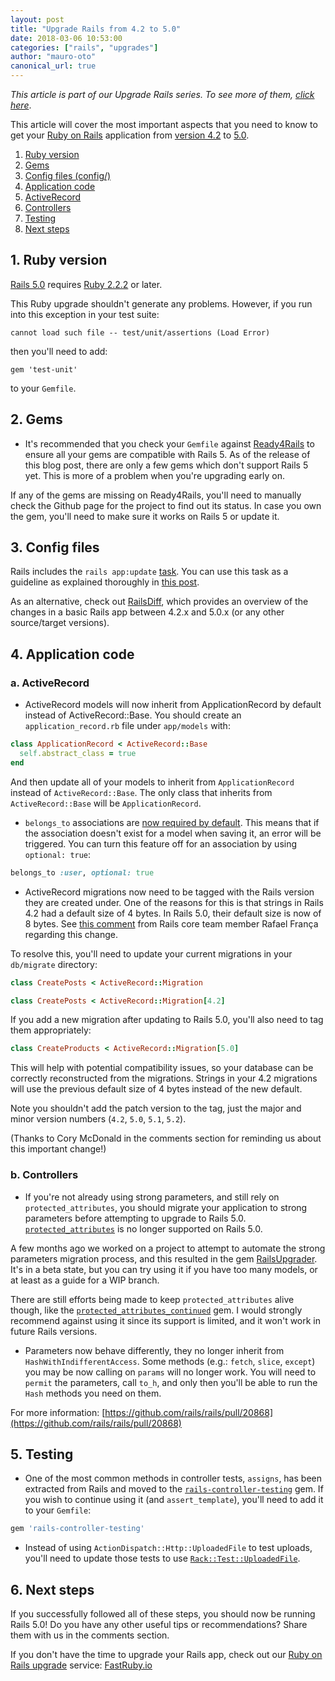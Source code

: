 ```yaml
---
layout: post
title: "Upgrade Rails from 4.2 to 5.0"
date: 2018-03-06 10:53:00
categories: ["rails", "upgrades"]
author: "mauro-oto"
canonical_url: true
---
```


_This article is part of our Upgrade Rails series. To see more of them, [click here](https://www.ombulabs.com/blog/tags/upgrades)_.

This article will cover the most important aspects that you need to know to get
your [Ruby on Rails](http://rubyonrails.org/) application from [version 4.2](http://guides.rubyonrails.org/4_2_release_notes.html) to [5.0](http://guides.rubyonrails.org/5_0_release_notes.html).

<!--more-->

1. [Ruby version](#ruby-version)
2. [Gems](#gems)
3. [Config files (config/)](#config-files)
4. [Application code](#application-code)
  1. [ActiveRecord](#active-record)
  2. [Controllers](#controllers)
5. [Testing](#testing)
6. [Next steps](#next-steps)

<h2 id="ruby-version">1. Ruby version</h2>

[Rails 5.0](http://weblog.rubyonrails.org/2016/6/30/Rails-5-0-final/) requires [Ruby 2.2.2](https://www.ruby-lang.org/en/news/2015/04/13/ruby-2-2-2-released/) or later.

This Ruby upgrade shouldn't generate any problems. However, if you run into this
exception in your test suite:

`cannot load such file -- test/unit/assertions (Load Error)`

then you'll need to add:

`gem 'test-unit'`

to your `Gemfile`.

<h2 id="gems">2. Gems</h2>

- It's recommended that you check your `Gemfile` against [Ready4Rails](http://www.ready4rails.net)
to ensure all your gems are compatible with Rails 5.
As of the release of this blog post, there are only a few gems which don't
support Rails 5 yet. This is more of a problem when you're upgrading early on.

If any of the gems are missing on Ready4Rails, you'll need to manually check the
Github page for the project to find out its status. In case you own the gem,
you'll need to make sure it works on Rails 5 or update it.

<h2 id="config-files">3. Config files</h2>

Rails includes the `rails app:update` [task](http://edgeguides.rubyonrails.org/upgrading_ruby_on_rails.html#the-update-task).
You can use this task as a guideline as explained thoroughly in
[this post](http://thomasleecopeland.com/2015/08/06/running-rails-update.html).

As an alternative, check out [RailsDiff](http://railsdiff.org/4.2.10/5.0.6),
which provides an overview of the changes in a basic Rails app between 4.2.x and
5.0.x (or any other source/target versions).

<h2 id="application-code">4. Application code</h2>

<h3 id="active-record">a. ActiveRecord</h2>

- ActiveRecord models will now inherit from ApplicationRecord by default instead
of ActiveRecord::Base. You should create an `application_record.rb` file under
`app/models` with:

```ruby
class ApplicationRecord < ActiveRecord::Base
  self.abstract_class = true
end
```

And then update all of your models to inherit from `ApplicationRecord` instead
of `ActiveRecord::Base`. The only class that inherits from `ActiveRecord::Base`
will be `ApplicationRecord`.

- `belongs_to` associations are [now required by default](https://github.com/rails/rails/pull/18937/files).
This means that if the association doesn't exist for a model when saving it, an
error will be triggered. You can turn this feature off for an association by
using `optional: true`:

```ruby
belongs_to :user, optional: true
```

- ActiveRecord migrations now need to be tagged with the Rails version they are
created under. One of the reasons for this is that strings in Rails 4.2 had a
default size of 4 bytes. In Rails 5.0, their default size is now of 8 bytes. See
[this comment](https://stackoverflow.com/a/35930912/2754597) from Rails core
team member Rafael França regarding this change.

To resolve this, you'll need to update your current migrations in your `db/migrate` directory:

```ruby
class CreatePosts < ActiveRecord::Migration
```

```ruby
class CreatePosts < ActiveRecord::Migration[4.2]
```

If you add a new migration after updating to Rails 5.0, you'll also need to tag
them appropriately:

```ruby
class CreateProducts < ActiveRecord::Migration[5.0]
```

This will help with potential compatibility issues, so your database can be
correctly reconstructed from the migrations. Strings in your 4.2 migrations
will use the previous default size of 4 bytes instead of the new default.

Note you shouldn't add the patch version to the tag, just the major and minor
version numbers (`4.2`, `5.0`, `5.1`, `5.2`).

(Thanks to Cory McDonald in the comments section for reminding us about this
important change!)

<h3 id="controllers">b. Controllers</h2>

- If you're not already using strong parameters, and still rely on
`protected_attributes`, you should migrate your application to strong
parameters before attempting to upgrade to Rails 5.0.
[`protected_attributes`](https://github.com/rails/protected_attributes) is
no longer supported on Rails 5.0.

A few months ago we worked on a project to attempt to automate the strong
parameters migration process, and this resulted in the gem [RailsUpgrader](https://github.com/fastruby/rails_upgrader).
It's in a beta state, but you can try using it if you have too many models, or
at least as a guide for a WIP branch.

There are still efforts being made to keep `protected_attributes` alive though,
like the [`protected_attributes_continued`](https://github.com/westonganger/protected_attributes_continued)
gem. I would strongly recommend against using it since its support is limited,
and it won't work in future Rails versions.

- Parameters now behave differently, they no longer inherit from
`HashWithIndifferentAccess`. Some methods (e.g.: `fetch`, `slice`, `except`) you
may be now calling on `params` will no longer work. You will need to `permit`
the parameters, call `to_h`, and only then you'll be able to run the `Hash`
methods you need on them.

For more information: [https://github.com/rails/rails/pull/20868](https://github.com/rails/rails/pull/20868)

<h2 id="testing">5. Testing</h2>

- One of the most common methods in controller tests, `assigns`, has been
extracted from Rails and moved to the [`rails-controller-testing`](https://github.com/rails/rails-controller-testing) gem.
If you wish to continue using it (and `assert_template`), you'll need to add it
to your `Gemfile`:

```ruby
gem 'rails-controller-testing'
```

- Instead of using `ActionDispatch::Http::UploadedFile` to test uploads, you'll
need to update those tests to use [`Rack::Test::UploadedFile`](http://www.rubydoc.info/github/brynary/rack-test/Rack/Test/UploadedFile).

<h2 id="next-steps">6. Next steps</h2>

If you successfully followed all of these steps, you should now be running Rails 5.0! Do you have any other useful tips or recommendations? Share them with us in the comments section.

If you don't have the time to upgrade your Rails app, check out our [Ruby on Rails
upgrade](https://fastruby.io) service: [FastRuby.io](https://fastruby.io)
